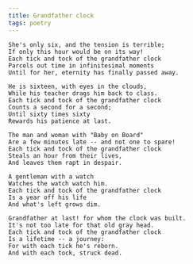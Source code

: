 ```yaml
---
title: Grandfather clock
tags: poetry
---
```


    She's only six, and the tension is terrible;
    If only this hour would be on its way!
    Each tick and tock of the grandfather clock
    Parcels out time in infinitesimal moments
    Until for her, eternity has finally passed away.

    He is sixteen, with eyes in the clouds,
    While his teacher drags him back to class.
    Each tick and tock of the grandfather clock
    Counts a second for a second;
    Until sixty times sixty
    Rewards his patience at last.

    The man and woman with "Baby on Board"
    Are a few minutes late -- and not one to spare!
    Each tick and tock of the grandfather clock
    Steals an hour from their lives,
    And leaves them rapt in despair.

    A gentleman with a watch
    Watches the watch watch him.
    Each tick and tock of the grandfather clock
    Is a year off his life
    And what's left grows dim.

    Grandfather at last! for whom the clock was built.
    It's not too late for that old gray head.
    Each tick and tock of the grandfather clock
    Is a lifetime -- a journey:
    For with each tick he's reborn.
    And with each tock, struck dead.


